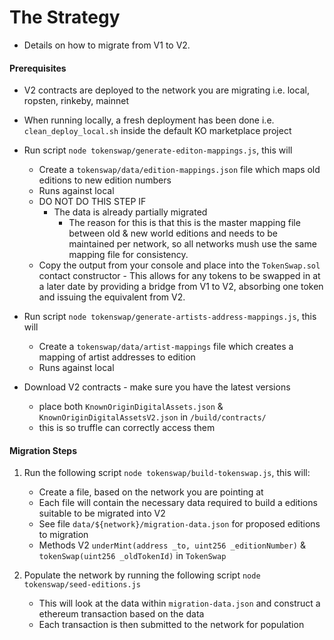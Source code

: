 # The Strategy

* Details on how to migrate from V1 to V2.

#### Prerequisites

* V2 contracts are deployed to the network you are migrating i.e. local, ropsten, rinkeby, mainnet

* When running locally, a fresh deployment has been done i.e. `clean_deploy_local.sh` inside the default KO marketplace project

* Run script `node tokenswap/generate-editon-mappings.js`, this will
    - Create a `tokenswap/data/edition-mappings.json` file which maps old editions to new edition numbers
    - Runs against local
    - DO NOT DO THIS STEP IF 
        - The data is already partially migrated
            - The reason for this is that this is the master mapping file between old & new world 
            editions and needs to be maintained per network, so all networks mush use the same mapping file for consistency.
    - Copy the output from your console and place into the `TokenSwap.sol` contact constructor
          - This allows for any tokens to be swapped in at a later date by providing a bridge from V1 to V2,
           absorbing one token and issuing the equivalent from V2.

* Run script `node tokenswap/generate-artists-address-mappings.js`, this will
    - Create a `tokenswap/data/artist-mappings` file which creates a mapping of artist addresses to edition
    - Runs against local

* Download V2 contracts - make sure you have the latest versions
    - place both `KnownOriginDigitalAssets.json` & `KnownOriginDigitalAssetsV2.json` in `/build/contracts/`
    - this is so truffle can correctly access them

#### Migration Steps

1) Run the following script `node tokenswap/build-tokenswap.js`, this will:
    - Create a file, based on the network you are pointing at 
    - Each file will contain the necessary data required to build a editions suitable to be migrated into V2
    - See file `data/${network}/migration-data.json` for proposed editions to migration
    - Methods V2 `underMint(address _to, uint256 _editionNumber)` & `tokenSwap(uint256 _oldTokenId)` in `TokenSwap`
    
2) Populate the network by running the following script `node tokenswap/seed-editions.js`
    - This will look at the data within `migration-data.json` and construct a ethereum transaction based on the data
    - Each transaction is then submitted to the network for population
